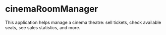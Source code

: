 # cinemaRoomManager

This application helps manage a cinema theatre: sell tickets, check available seats, see sales statistics, and more.
